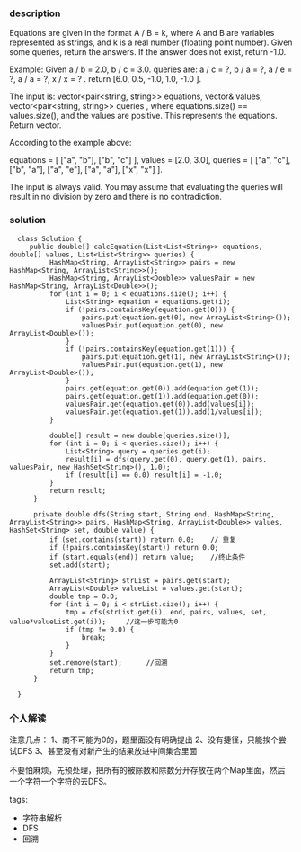 ### description  
  Equations are given in the format A / B = k, where A and B are variables represented as strings, and k is a real number (floating point number). Given some queries, return the answers. If the answer does not exist, return -1.0.
  
  Example:
  Given a / b = 2.0, b / c = 3.0.
  queries are: a / c = ?, b / a = ?, a / e = ?, a / a = ?, x / x = ? .
  return [6.0, 0.5, -1.0, 1.0, -1.0 ].
  
  The input is: vector<pair<string, string>> equations, vector<double>& values, vector<pair<string, string>> queries , where equations.size() == values.size(), and the values are positive. This represents the equations. Return vector<double>.
  
  According to the example above:
  
  equations = [ ["a", "b"], ["b", "c"] ],
  values = [2.0, 3.0],
  queries = [ ["a", "c"], ["b", "a"], ["a", "e"], ["a", "a"], ["x", "x"] ]. 
   
  
  The input is always valid. You may assume that evaluating the queries will result in no division by zero and there is no contradiction.
### solution  
```  
  class Solution {
     public double[] calcEquation(List<List<String>> equations, double[] values, List<List<String>> queries) {
          HashMap<String, ArrayList<String>> pairs = new HashMap<String, ArrayList<String>>();
          HashMap<String, ArrayList<Double>> valuesPair = new HashMap<String, ArrayList<Double>>();
          for (int i = 0; i < equations.size(); i++) {
              List<String> equation = equations.get(i);
              if (!pairs.containsKey(equation.get(0))) {
                  pairs.put(equation.get(0), new ArrayList<String>());
                  valuesPair.put(equation.get(0), new ArrayList<Double>());
              }
              if (!pairs.containsKey(equation.get(1))) {
                  pairs.put(equation.get(1), new ArrayList<String>());
                  valuesPair.put(equation.get(1), new ArrayList<Double>());
              }
              pairs.get(equation.get(0)).add(equation.get(1));
              pairs.get(equation.get(1)).add(equation.get(0));
              valuesPair.get(equation.get(0)).add(values[i]);
              valuesPair.get(equation.get(1)).add(1/values[i]);
          }
  
          double[] result = new double[queries.size()];
          for (int i = 0; i < queries.size(); i++) {
              List<String> query = queries.get(i);
              result[i] = dfs(query.get(0), query.get(1), pairs, valuesPair, new HashSet<String>(), 1.0);
              if (result[i] == 0.0) result[i] = -1.0;
          }
          return result;
      }
  
      private double dfs(String start, String end, HashMap<String, ArrayList<String>> pairs, HashMap<String, ArrayList<Double>> values, HashSet<String> set, double value) {
          if (set.contains(start)) return 0.0;    // 重复
          if (!pairs.containsKey(start)) return 0.0;
          if (start.equals(end)) return value;    //终止条件
          set.add(start);
  
          ArrayList<String> strList = pairs.get(start);
          ArrayList<Double> valueList = values.get(start);
          double tmp = 0.0;
          for (int i = 0; i < strList.size(); i++) {
              tmp = dfs(strList.get(i), end, pairs, values, set, value*valueList.get(i));     //这一步可能为0
              if (tmp != 0.0) {
                  break;
              }
          }
          set.remove(start);      //回溯
          return tmp;
      }
  
  }
```  
  
### 个人解读  
  注意几点：
  1、商不可能为0的，题里面没有明确提出
  2、没有捷径，只能挨个尝试DFS
  3、甚至没有对新产生的结果放进中间集合里面
  
  不要怕麻烦，先预处理，把所有的被除数和除数分开存放在两个Map里面，然后一个字符一个字符的去DFS。  
  
tags:  
  -   字符串解析 
  -   DFS 
  -   回溯 
